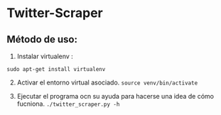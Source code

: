 # Twitter-Scraper

## Método de uso:

1. Instalar virtualenv : 

`sudo apt-get install virtualenv`

2. Activar el entorno virtual asociado.
`source venv/bin/activate`

3. Ejecutar el programa ocn su ayuda para hacerse una idea de cómo fucniona.
`./twitter_scraper.py -h`
  
   
